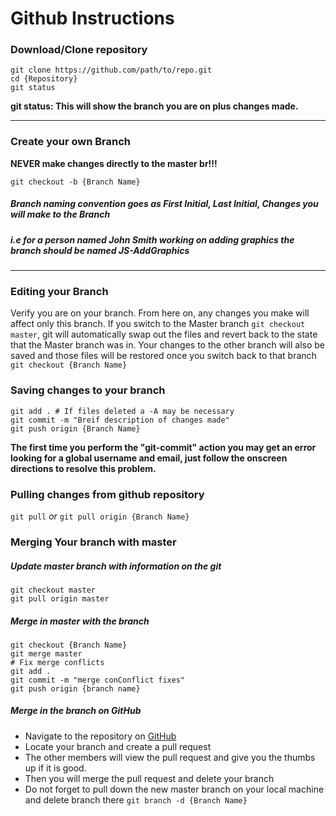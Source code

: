 # Github Instructions 
### Download/Clone repository
```
git clone https://github.com/path/to/repo.git
cd {Repository}
git status
```
**git status: This will show the branch you are on plus changes made.**
****

### Create your own Branch
**NEVER make changes directly to the master br!!!**
```
git checkout -b {Branch Name}
```
##### Branch naming convention goes as First Initial, Last Initial, Changes you will make to the Branch 
##### i.e for a person named John Smith working on adding graphics the branch should be named JS-AddGraphics
****

### Editing your Branch
Verify you are on your branch. From here on, any changes you make will affect only this branch. If you switch to the Master branch ```git checkout master```, git will automatically swap out the files and revert back to the state that the Master branch was in. Your changes to the other branch will also be saved and those files will be restored once you switch back to that branch ```git checkout {Branch Name}```


### Saving changes to your branch
```
git add . # If files deleted a -A may be necessary
git commit -m "Breif description of changes made"
git push origin {Branch Name}
```
**The first time you perform the "git-commit" action you may get an error looking for a global username and email, just follow the onscreen directions to resolve this problem.**


### Pulling changes from github repository
```git pull```
*or*
```git pull origin {Branch Name}```


### Merging Your branch with master
##### Update master branch with information on the git
```
git checkout master
git pull origin master
```

##### Merge in master with the branch
```
git checkout {Branch Name}
git merge master
# Fix merge conflicts
git add .
git commit -m "merge conConflict fixes"
git push origin {branch name}
```

##### Merge in the branch on GitHub
* Navigate to the repository on [GitHub](github.com)
* Locate your branch and create a pull request
* The other members will view the pull request and give you the thumbs up if it is good.
* Then you will merge the pull request and delete your branch
* Do not forget to pull down the new master branch on your local machine and delete branch there ```git branch -d {Branch Name}```
